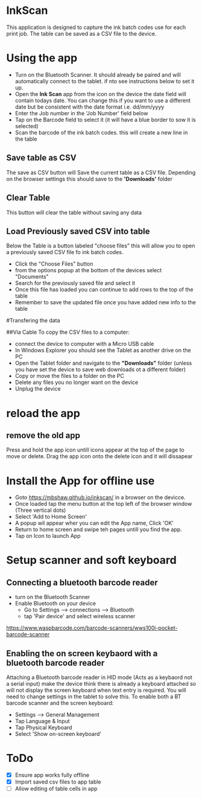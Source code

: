 # InkScan

This application is designed to capture the ink batch codes use for each print job. The table can be saved as a CSV file to the device. 

# Using the app
* Turn on the Bluetooth Scanner. It should already be paired and will automatically connect to the tablet. if nto see instructions below to set it up.
* Open the **Ink Scan** app from the icon on the device
the date field will contain todays date. You can change this if you want to use a different date but be consistent with the date format i.e. dd/mm/yyyy
* Enter the Job number in the 'Job Number' field below
* Tap on the Barcode field to select it (it will have a blue border to sow it is selected)
* Scan the barcode of the ink batch codes. this will create a new line in the table

## Save table as CSV
The save as CSV button will Save the current table as a CSV file. Depending on the browser settings this should save to the **'Downloads'** folder

## Clear Table
This button will clear the table without saving any data

## Load Previously saved CSV into table
Below the Table is a button labeled "choose files" this will allow you to open a previously saved CSV file fo ink batch codes. 
* Click the "Choose Files" button
* from the options popup at the bottom of the devices select "Documents"
* Search for the previously saved file and select it
* Once this file has loaded you can continue to add rows to the top of the table
* Remember to save the updated file once you have added new info to the table

#Transfering the data

##Via Cable
To copy the CSV files to a computer:
* connect the device to computer with a Micro USB cable
* In Windows Explorer you should see the Tablet as another drive on the PC
* Open the Tablet folder and navigate to the **"Downloads"** folder 
  (unless you have set the device to save web downloads ot a different folder)
* Copy or move the files to a folder on the PC
* Delete any files you no longer want on the device
* Unplug the device

# reload the app

## remove the old app
Press and hold the app icon untill icons appear at the top of the page to move or delete.
Drag the app icon onto the delete icon and it will dissapear

# Install the App for offline use
* Goto https://mbshaw.github.io/inkscan/ in a browser on the devicce.
* Once loaded tap the menu button at the top left of the browser window (Three vertical dots)
* Select 'Add to Home Screen'
* A popup wil appear wher you can edit the App name, Click 'OK'
* Return to home screen and swipe teh pages untill you find the app.
* Tap on Icon to launch App

# Setup scanner and soft keyboard

## Connecting a bluetooth barcode reader

* turn on the Bluetooth Scanner
* Enable Bluetooth on your device
  * Go to Settings --> connections --> Bluetooth 
  * tap 'Pair device' and select wireless scanner

https://www.waspbarcode.com/barcode-scanners/wws100i-pocket-barcode-scanner



## Enabling the on screen keybaord with a bluetooth barcode reader

Attaching a Bluetooth barcode reader in HID mode (Acts as a keybaord not a serial input) make the device think there is already a keyboard attached so will not display the screen keyboard when text entry is required. You will need to change settings in the tablet to solve this.
To enable both a BT barcode scanner and the screen keyboard:
* Settings --> General Management
* Tap Language & Input
* Tap Physical Keyboard 
* Select 'Show on-screen keyboard'

# ToDo
- [x] Ensure app works fully offline
- [x] Import saved csv files to app table
- [ ] Allow editing of table cells in app

